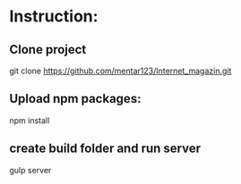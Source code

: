 # Instruction:
## Clone project
git clone https://github.com/mentar123/Internet_magazin.git
## Upload npm packages:
npm install

## create build folder and run server 
gulp server
